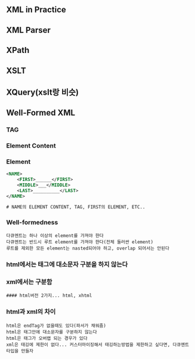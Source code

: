 ## XML in Practice

## XML Parser

## XPath

## XSLT

## XQuery(xslt랑 비슷)

## Well-Formed XML

### TAG
    
### Element Content
    
### Element

```xml
<NAME>
    <FIRST>______</FIRST>
    <MIDDLE>___</MIDDLE>
    <LAST>__________</LAST>
</NAME>

# NAME의 ELEMENT CONTENT, TAG, FIRST의 ELEMENT, ETC..

```

### Well-formedness
    다큐멘트는 하나 이상의 element를 가져야 한다
    다큐멘트는 반드시 루트 element를 가져야 한다(전체 둘러싼 element)
    루트를 제외한 모든 element는 nasted되어야 하고, overlap 되어서는 안된다
    
    
### html에서는 태그에 대소문자 구분을 하지 않는다
### xml에서는 구분함
    #### html버전 2가지... html, xhtml
    
### html과 xml의 차이
    html은 endTag가 없을때도 있다(파서가 채워줌)
    html은 태그안에 대소문자를 구분하지 않는다
    html은 태그가 오버랩 되는 경우가 있다
    xml은 태깅에 제한이 없다... 커스터마이징해서 태깅하는방법을 제한하고 싶다면, 다큐멘트 타입을 만들자
